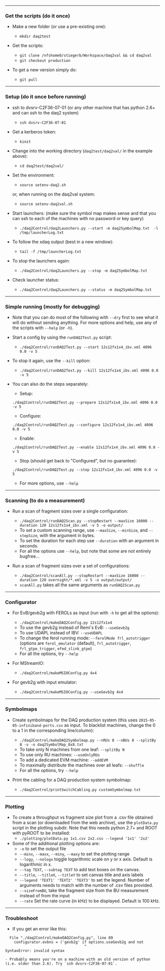 ----------------------------------------------------------
### Get the scripts (do it once)

- Make a new folder (or use a pre-existing one):
     - `mkdir daq2test`

- Get the scripts:
     - `git clone /nfshome0/stiegerb/Workspace/daq2val && cd daq2val`
     - `git checkout production`

- To get a new version simply do:
     - `git pull`

----------------------------------------------------------
### Setup (do it once before running)

- ssh to dvsrv-C2F36-07-01 (or any other machine that has python 2.6+ and can ssh to the daq2 system)
	- `ssh dvsrv-C2F36-07-01`

- Get a kerberos token:
	- `kinit`

- Change into the working directory (`daq2test/daq2val/` in the example above):
	- `cd daq2test/daq2val/`

- Set the environment:
	- `source setenv-daq2.sh`

	or, when running on the daq2val system:
	- `source setenv-daq2val.sh`

- Start launchers:
(make sure the symbol map makes sense and that you can ssh to each of the machines with no password or key query)
	- `./daq2Control/daq2Launchers.py --start -m daq2SymbolMap.txt  -l /tmp/launcherLog.txt`

- To follow the xdaq output (best in a new window):
	- `tail -f /tmp/launcherLog.txt`

- To stop the launchers again:
	- `./daq2Control/daq2Launchers.py --stop -m daq2SymbolMap.txt`

- Check launcher status:
	- `./daq2Control/daq2Launchers.py --status -m daq2SymbolMap.txt`

----------------------------------------------------------
### Simple running (mostly for debugging)
- Note that you can do most of the following with `--dry` first to see what it will do without sending anything. For more options and help, use any of the scripts with `--help` (or `-h`).

- Start a config by using the `runDAQ2Test.py` script:
	- `./daq2Control/runDAQ2Test.py --start 12s12fx1x4_ibv.xml 4096 0.0 -v 5`

- To stop it again, use the `--kill` option:
	- `./daq2Control/runDAQ2Test.py --kill 12s12fx1x4_ibv.xml 4096 0.0 -v 5`

- You can also do the steps separately:
	- Setup:

	`./daq2Control/runDAQ2Test.py --prepare 12s12fx1x4_ibv.xml 4096 0.0 -v 5`
	- Configure:

	`./daq2Control/runDAQ2Test.py --configure 12s12fx1x4_ibv.xml 4096 0.0 -v 5`
	- Enable:

	`./daq2Control/runDAQ2Test.py --enable 12s12fx1x4_ibv.xml 4096 0.0 -v 5`
	- Stop (should get back to "Configured", but no guarantee):

	`./daq2Control/runDAQ2Test.py --stop 12s12fx1x4_ibv.xml 4096 0.0 -v 5`

	- For more options, use `--help`

----------------------------------------------------------
### Scanning (to do a measurement)
- Run a scan of fragment sizes over a single configuration:
	- `./daq2Control/runDAQ2Scan.py --stopRestart --maxSize 16000 --duration 120 12s12fx1x4_ibv.xml -v 5 -o output/`
	- To set a custom scanning range, use `--maxSize`, `--minSize`, and `--stepSize`, with the argument in bytes.
	- To set the duration for each step use `--duration` with an argument in seconds.
	- For all the options use `--help`, but note that some are not entirely bugfree...

- Run a scan of fragment sizes over a set of configurations:
	- `./daq2Control/scanAll.py --stopRestart --maxSize 16000 --duration 120 overnight/*.xml -v 5 -o output/output/`
	- `scanAll.py` takes all the same arguments as `runDAQ2Scan.py`


----------------------------------------------------------
### Configurator

- For EvB/gevb2g with FEROLs as input (run with `-h` to get all the options):
	- `./daq2Control/makeDAQ2Config.py 12s12fx1x4`
	- To use the gevb2g instead of Remi's EvB: `--useGevb2g`
	- To use UDAPL instead of IBV: `--useUDAPL`
	- To change the ferol running mode: `--ferolMode frl_autotrigger` (options are `ferol_emulator` (default), `frl_autotrigger`, `frl_gtpe_trigger`, `efed_slink_gtpe`)
	- For all the options, try `--help`

- For MStreamIO:
	- `./daq2Control/makeMSIOConfig.py 4x4`

- For gevb2g with input emulator:
	- `./daq2Control/makeMSIOConfig.py --useGevb2g 4x4`


----------------------------------------------------------
### Symbolmaps

- Create symbolmaps for the DAQ production system (this uses `2015-05-05-infiniband-ports.csv` as input. To blacklist machines, change the 0 to a 1 in the corresponding line/column):
	- `./daq2Control/makeDAQ2Symbolmap.py --nRUs 8 --nBUs 8 --splitBy 8 -v -o daq2SymbolMap_8x8.txt`
	- To take only N machines from one leaf: `--splitBy N`
	- To use only RU machines: `--useOnlyRUs`
	- To add a dedicated EVM machine: `--addEVM`
	- To maximally distribute the machines over all leafs: `--shuffle`
	- For all the options, try `--help`

- Print the cabling for a DAQ production system symbolmap:
	- `./daq2Control/printSwitchCabling.py customSymbolmap.txt`

----------------------------------------------------------
### Plotting

- To create a throughput vs fragment size plot from a .csv file obtained from a scan (or downloaded from the web archive), use the `plotData.py` script in the plotting subdir. Note that this needs python 2.7+ and ROOT with pyROOT to be installed:
	- `./plotting/plotData.py 1x1.csv 2x2.csv --legend '1x1' '2x2'`
- Some of the additional plotting options are:
	- `-o` to set the output file
	- `--minx`, `--maxx`, `--miny`, `--maxy` to set the plotting range
	- `--logy`, `--nologx` toggle logarithmic scale on y or x axis. Default is logarithmic in x.
	- `--tag TEXT`, `--subtag TEXT` to add text boxes on the canvas.
	- `--title`, `--titleX`, `--titleY` to set canvas title and axis labels
	- `--legend 'TEXT1' 'TEXT2' 'TEXT3'` to set the legend. Number of arguments needs to match with the number of .csv files provided.
	- `--sizeFromBU`, take the fragment size from the BU measurement instead of from the input
	- `--rate` Set the rate curve (in kHz) to be displayed. Default is 100 kHz.

----------------------------------------------------------
### Troubleshoot

- If you get an error like this:
```
  File "./daq2Control/makeDAQ2Config.py", line 89
    configurator.evbns = ('gevb2g' if options.useGevb2g and not
                                    ^
SyntaxError: invalid syntax
```

	- Probably means you're on a machine with an old version of python (i.e. older than 2.6). Try `ssh dvsrv-C2F36-07-01`.
